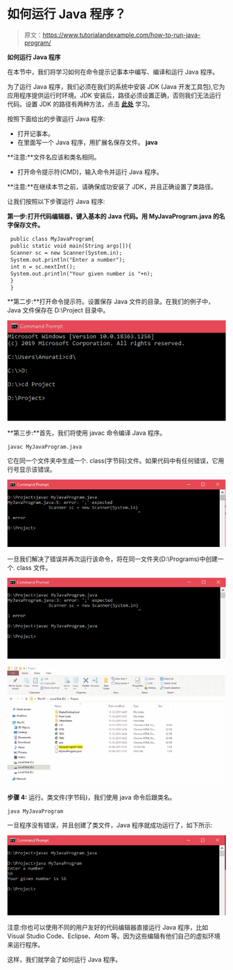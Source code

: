 # 如何运行 Java 程序？

> 原文：<https://www.tutorialandexample.com/how-to-run-java-program/>

**如何运行 Java 程序**

在本节中，我们将学习如何在命令提示记事本中编写、编译和运行 Java 程序。

为了运行 Java 程序，我们必须在我们的系统中安装 JDK (Java 开发工具包),它为应用程序提供运行时环境。JDK 安装后，路径必须设置正确，否则我们无法运行代码。设置 JDK 的路径有两种方法，点击 **<u>此处</u>** 学习。

按照下面给出的步骤运行 Java 程序:

*   打开记事本。
*   在里面写一个 Java 程序，用扩展名保存文件。 **java**

**注意:**文件名应该和类名相同。

*   打开命令提示符(CMD)，输入命令并运行 Java 程序。

**注意:**在继续本节之前，请确保成功安装了 JDK，并且正确设置了类路径。

让我们按照以下步骤运行 Java 程序:

**第一步:**打开代码编辑器，键入基本的 Java 代码。用 MyJavaProgram.java 的名字**保存文件。**

```
 public class MyJavaProgram{
 public static void main(String args[]){
 Scanner sc = new Scanner(System.in);
 System.out.println("Enter a number");
 int n = sc.nextInt();
 System.out.println("Your given number is "+n);
 }
 } 
```

**第二步:**打开命令提示符。设置保存 Java 文件的目录。在我们的例子中，Java 文件保存在 D:\Project 目录中。

![run Java Program](img/a015c0dc49f336cc642d240ec5844843.png)

**第三步:**首先，我们将使用 javac 命令编译 Java 程序。

```
javac MyJavaProgram.java
```

它在同一个文件夹中生成一个. class(字节码)文件。如果代码中有任何错误，它用行号显示该错误。

![run Java Program](img/1b0b0c50a64b3bc427838309e12df4ac.png)

一旦我们解决了错误并再次运行该命令，将在同一文件夹(D:\Programs)中创建一个. class 文件。

![run Java Program](img/e833e72e80e8ec4c3410a888ab0d54fb.png)

![run Java Program](img/0ca56a617b467ccade8ef335b4eef637.png)

**步骤 4:** 运行。类文件(字节码)，我们使用 java 命令后跟类名。

```
java MyJavaProgram
```

一旦程序没有错误，并且创建了类文件，Java 程序就成功运行了，如下所示:

![run Java Program](img/c93eafb033f1b20f4af4677502dbe015.png)

注意:你也可以使用不同的用户友好的代码编辑器直接运行 Java 程序，比如 Visual Studio Code、Eclipse、Atom 等。因为这些编辑有他们自己的虚拟环境来运行程序。

这样，我们就学会了如何运行 Java 程序。